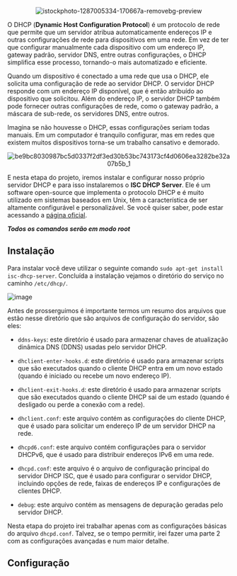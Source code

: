 <div align="center">

![istockphoto-1287005334-170667a-removebg-preview](https://user-images.githubusercontent.com/104470835/232313043-ad7be7d3-28e5-43da-8403-ac9f8d311ac1.png)

</div>

O DHCP (**Dynamic Host Configuration Protocol**) é um protocolo de rede que permite que um servidor atribua automaticamente endereços IP e outras configurações de rede para dispositivos em uma rede. Em vez de ter que configurar manualmente cada dispositivo com um endereço IP, gateway padrão, servidor DNS, entre outras configurações, o DHCP simplifica esse processo, tornando-o mais automatizado e eficiente.

Quando um dispositivo é conectado a uma rede que usa o DHCP, ele solicita uma configuração de rede ao servidor DHCP. O servidor DHCP responde com um endereço IP disponível, que é então atribuído ao dispositivo que solicitou. Além do endereço IP, o servidor DHCP também pode fornecer outras configurações de rede, como o gateway padrão, a máscara de sub-rede, os servidores DNS, entre outros.

Imagina se não houvesse o DHCP, essas configurações seriam todas manuais. Em um computador é tranquilo configurar, mas em redes que existem muitos dispositivos torna-se um trabalho cansativo e demorado. 

<div align="center">

![be9bc8030987bc5d0337f2df3ed30b53bc743173cf4d0606ea3282be32a07b5b_1](https://user-images.githubusercontent.com/104470835/232315731-7fb60fd2-7541-4001-a604-c001f7b715a7.jpg)

</div>

E nesta etapa do projeto, iremos instalar e configurar nosso próprio servidor DHCP e para isso instalaremos o **ISC DHCP Server**. Ele é um software open-source que implementa o protocolo DHCP e é muito utilizado em sistemas baseados em Unix, têm a característica de ser altamente configurável e personalizável. Se você quiser saber, pode estar acessando a [página oficial](https://www.isc.org/dhcp/).


***Todos os comandos serão em modo root***

## Instalação

Para instalar você deve utilizar o seguinte comando `sudo apt-get install isc-dhcp-server`. Concluída a instalação vejamos o diretório do serviço no caminho `/etc/dhcp/`.

![image](https://user-images.githubusercontent.com/104470835/232315843-2ac199e2-cdce-4252-9c58-abfe02ac8dbb.png)

Antes de prosserguimos é importante termos um resumo dos arquivos que estão nesse diretório que são arquivos de configuração do servidor, são eles:

* `ddns-keys`: este diretório é usado para armazenar chaves de atualização dinâmica DNS (DDNS) usadas pelo servidor DHCP.

* `dhclient-enter-hooks.d`: este diretório é usado para armazenar scripts que são executados quando o cliente DHCP entra em um novo estado (quando é iniciado ou recebe um novo endereço IP).

* `dhclient-exit-hooks.d`: este diretório é usado para armazenar scripts que são executados quando o cliente DHCP sai de um estado (quando é desligado ou perde a conexão com a rede).

* `dhclient.conf`: este arquivo contém as configurações do cliente DHCP, que é usado para solicitar um endereço IP de um servidor DHCP na rede.

* `dhcpd6.conf`: este arquivo contém configurações para o servidor DHCPv6, que é usado para distribuir endereços IPv6 em uma rede.

* `dhcpd.conf`: este arquivo é o arquivo de configuração principal do servidor DHCP ISC, que é usado para configurar o servidor DHCP, incluindo opções de rede, faixas de endereços IP e configurações de clientes DHCP.

* `debug`: este arquivo contém as mensagens de depuração geradas pelo servidor DHCP.

Nesta etapa do projeto irei trabalhar apenas com as configurações básicas do arquivo `dhcpd.conf`. Talvez, se o tempo permitir, irei fazer uma parte 2 com as configurações avançadas e num maior detalhe.

## Configuração 










